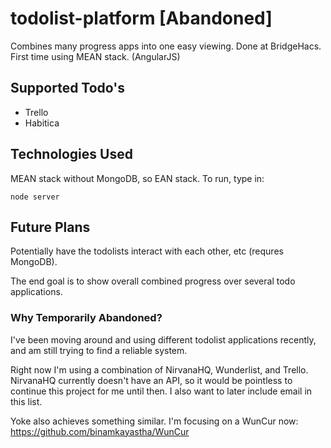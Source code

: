 # todolist-platform [Abandoned]
Combines many progress apps into one easy viewing. Done at BridgeHacs. First time using MEAN stack. (AngularJS)

## Supported Todo's

 - Trello
 - Habitica

## Technologies Used

MEAN stack without MongoDB, so EAN stack.
To run, type in:

    node server

## Future Plans

Potentially have the todolists interact with each other, etc (requres MongoDB).

The end goal is to show overall combined progress over several todo applications.

### Why Temporarily Abandoned?
I've been moving around and using different todolist applications recently, and am still trying to find a reliable system.

Right now I'm using a combination of NirvanaHQ, Wunderlist, and Trello. NirvanaHQ currently doesn't have an API, so it would be pointless to continue this project for me until then. I also want to later include email in this list.

Yoke also achieves something similar. I'm focusing on a WunCur now: https://github.com/binamkayastha/WunCur
